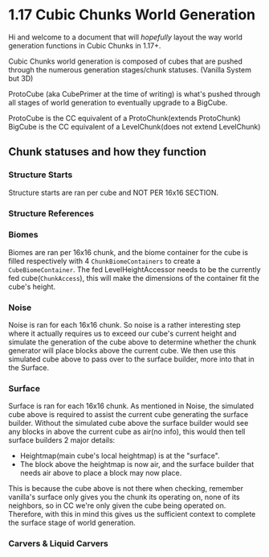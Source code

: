 # 1.17 Cubic Chunks World Generation

Hi and welcome to a document that will *hopefully* layout the way world generation functions in Cubic Chunks in 1.17+.

Cubic Chunks world generation is composed of cubes that are pushed through the numerous generation stages/chunk statuses. (Vanilla System but 3D)

ProtoCube (aka CubePrimer at the time of writing) is what's pushed through all stages of world generation to eventually upgrade to a BigCube.

ProtoCube is the CC equivalent of a ProtoChunk(extends ProtoChunk)
BigCube is the CC equivalent of a LevelChunk(does not extend LevelChunk)

## Chunk statuses and how they function

### Structure Starts

Structure starts are ran per cube and NOT PER 16x16 SECTION.

### Structure References

### Biomes

Biomes are ran per 16x16 chunk, and the biome container for the cube is filled respectively with 4 `ChunkBiomeContainers` to create a `CubeBiomeContainer`. The fed LevelHeightAccessor needs
to be the currently fed cube(`ChunkAccess`), this will make the dimensions of the container fit the cube's height.

### Noise

Noise is ran for each 16x16 chunk. So noise is a rather interesting step where it actually requires us to exceed our cube's current height and simulate the generation of the cube above to
determine whether the chunk generator will place blocks above the current cube. We then use this simulated cube above to pass over to the surface builder, more into that in the Surface.

### Surface

Surface is ran for each 16x16 chunk. As mentioned in Noise, the simulated cube above is required to assist the current cube generating the surface builder. Without the simulated cube above
the surface builder would see any blocks in above the current cube as air(no info), this would then tell surface builders 2 major details:

* Heightmap(main cube's local heightmap) is at the "surface".
* The block above the heightmap is now air, and the surface builder that needs air above to place a block may now place.

This is because the cube above is not there when checking, remember vanilla's surface only gives you the chunk its operating on, none of its neighbors, so in CC we're only given the cube
being operated on. Therefore, with this in mind this gives us the sufficient context to complete the surface stage of world generation.

### Carvers & Liquid Carvers